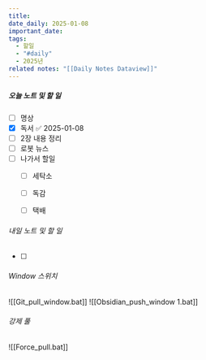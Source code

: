 ```yaml
---
title: 
date_daily: 2025-01-08
important_date: 
tags:
  - 할일
  - "#daily"
  - 2025년
related notes: "[[Daily Notes Dataview]]"
---
```

##### 오늘 노트 및 할 일 
- [ ] 명상
- [x] 독서 ✅ 2025-01-08
- [ ] 2장 내용 정리
- [ ] 로봇 뉴스
- [ ] 나가서 할일
	- [ ] 세탁소
	- [ ] 독감
	- [ ] 택배
  




###### 내일 노트 및 할 일
- [ ]  


######  Window 스위치
![[Git_pull_window.bat]]
![[Obsidian_push_window 1.bat]]



###### 강제 풀
![[Force_pull.bat]]